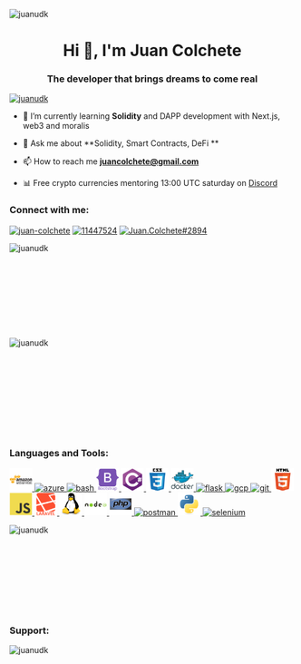 <p align="left"> <img src="https://gateway.pinata.cloud/ipfs/QmWXpzoT8RJR9wtxMwdWHpAgEMJR5T1Nu7aGoA7s1kkfeD" alt="juanudk" /> </p>

<h1 align="center">Hi 👋, I'm Juan Colchete</h1>
<h3 align="center">The developer that brings dreams to come real</h3>

<p align="left"> <a href="https://github.com/ryo-ma/github-profile-trophy"><img src="https://github-profile-trophy.vercel.app/?username=juanudk" alt="juanudk" /></a> </p>

- 🌱 I’m currently learning **Solidity** and DAPP development with Next.js, web3 and moralis

- 💬 Ask me about **Solidity, Smart Contracts, DeFi **

- 📫 How to reach me **juancolchete@gmail.com**

- 📊 Free crypto currencies mentoring 13:00 UTC saturday on <a href="https://discord.gg/MmxRHmPVkF">Discord</a>

<h3 align="left">Connect with me:</h3>
<p align="left">
<a href="https://www.linkedin.com/in/juancolchete/" target="blank"><img align="center" src="https://raw.githubusercontent.com/rahuldkjain/github-profile-readme-generator/master/src/images/icons/Social/linked-in-alt.svg" alt="juan-colchete" height="30" width="40" /></a>
<a href="https://stackoverflow.com/users/11447524" target="blank"><img align="center" src="https://raw.githubusercontent.com/rahuldkjain/github-profile-readme-generator/master/src/images/icons/Social/stack-overflow.svg" alt="11447524" height="30" width="40" /></a>
<a href="https://discord.gg/CcZurY8vF6" target="blank"><img align="center" src="https://raw.githubusercontent.com/rahuldkjain/github-profile-readme-generator/master/src/images/icons/Social/discord.svg" alt="Juan.Colchete#2894" height="30" width="40" /></a>
</p>

<p><img align="left" src="https://github-readme-stats.vercel.app/api?username=juanudk&show_icons=true&locale=en" alt="juanudk" width="460"/></p>
<br><br><br><br><br><br><br><br><br>
<p><img align="left" src="https://github-readme-streak-stats.herokuapp.com/?user=juanudk&" alt="juanudk" width="460" /></p>
<br><br><br><br><br><br><br><br><br><br>
<h3 align="left">Languages and Tools:</h3>
<p align="left"> <a href="https://aws.amazon.com" target="_blank"> <img src="https://raw.githubusercontent.com/devicons/devicon/master/icons/amazonwebservices/amazonwebservices-original-wordmark.svg" alt="aws" width="40" height="40"/> </a> <a href="https://azure.microsoft.com/en-in/" target="_blank"> <img src="https://www.vectorlogo.zone/logos/microsoft_azure/microsoft_azure-icon.svg" alt="azure" width="40" height="40"/> </a> <a href="https://www.gnu.org/software/bash/" target="_blank"> <img src="https://www.vectorlogo.zone/logos/gnu_bash/gnu_bash-icon.svg" alt="bash" width="40" height="40"/> </a> <a href="https://getbootstrap.com" target="_blank"> <img src="https://raw.githubusercontent.com/devicons/devicon/master/icons/bootstrap/bootstrap-plain-wordmark.svg" alt="bootstrap" width="40" height="40"/> </a> <a href="https://www.w3schools.com/cs/" target="_blank"> <img src="https://raw.githubusercontent.com/devicons/devicon/master/icons/csharp/csharp-original.svg" alt="csharp" width="40" height="40"/> </a> <a href="https://www.w3schools.com/css/" target="_blank"> <img src="https://raw.githubusercontent.com/devicons/devicon/master/icons/css3/css3-original-wordmark.svg" alt="css3" width="40" height="40"/> </a> <a href="https://www.docker.com/" target="_blank"> <img src="https://raw.githubusercontent.com/devicons/devicon/master/icons/docker/docker-original-wordmark.svg" alt="docker" width="40" height="40"/> </a> <a href="https://flask.palletsprojects.com/" target="_blank"> <img src="https://www.vectorlogo.zone/logos/pocoo_flask/pocoo_flask-icon.svg" alt="flask" width="40" height="40"/> </a> <a href="https://cloud.google.com" target="_blank"> <img src="https://www.vectorlogo.zone/logos/google_cloud/google_cloud-icon.svg" alt="gcp" width="40" height="40"/> </a> <a href="https://git-scm.com/" target="_blank"> <img src="https://www.vectorlogo.zone/logos/git-scm/git-scm-icon.svg" alt="git" width="40" height="40"/> </a> <a href="https://www.w3.org/html/" target="_blank"> <img src="https://raw.githubusercontent.com/devicons/devicon/master/icons/html5/html5-original-wordmark.svg" alt="html5" width="40" height="40"/> </a> <a href="https://developer.mozilla.org/en-US/docs/Web/JavaScript" target="_blank"> <img src="https://raw.githubusercontent.com/devicons/devicon/master/icons/javascript/javascript-original.svg" alt="javascript" width="40" height="40"/> </a> <a href="https://laravel.com/" target="_blank"> <img src="https://raw.githubusercontent.com/devicons/devicon/master/icons/laravel/laravel-plain-wordmark.svg" alt="laravel" width="40" height="40"/> </a> <a href="https://www.linux.org/" target="_blank"> <img src="https://raw.githubusercontent.com/devicons/devicon/master/icons/linux/linux-original.svg" alt="linux" width="40" height="40"/> </a> <a href="https://nodejs.org" target="_blank"> <img src="https://raw.githubusercontent.com/devicons/devicon/master/icons/nodejs/nodejs-original-wordmark.svg" alt="nodejs" width="40" height="40"/> </a> <a href="https://www.php.net" target="_blank"> <img src="https://raw.githubusercontent.com/devicons/devicon/master/icons/php/php-original.svg" alt="php" width="40" height="40"/> </a> <a href="https://postman.com" target="_blank"> <img src="https://www.vectorlogo.zone/logos/getpostman/getpostman-icon.svg" alt="postman" width="40" height="40"/> </a> <a href="https://www.python.org" target="_blank"> <img src="https://raw.githubusercontent.com/devicons/devicon/master/icons/python/python-original.svg" alt="python" width="40" height="40"/> </a> <a href="https://www.selenium.dev" target="_blank"> <img src="https://raw.githubusercontent.com/detain/svg-logos/780f25886640cef088af994181646db2f6b1a3f8/svg/selenium-logo.svg" alt="selenium" width="40" height="40"/> </a></p>

<p><img align="left" src="https://github-readme-stats.vercel.app/api/top-langs?username=juanudk&show_icons=true&locale=en&layout=compact" alt="juanudk" /></p>
<br><br><br><br><br><br><br><br><br>
<h3 align="left">Support:</h3>
<p><a href="https://www.buymeacoffee.com/juanudk"> <img align="left" src="https://cdn.buymeacoffee.com/buttons/v2/default-yellow.png" height="50" width="210" alt="juanudk" /></a></p>
